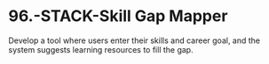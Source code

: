 # 96.-STACK-Skill Gap Mapper 
Develop a tool where users enter their skills and career goal, and the system suggests 
learning resources to fill the gap.
